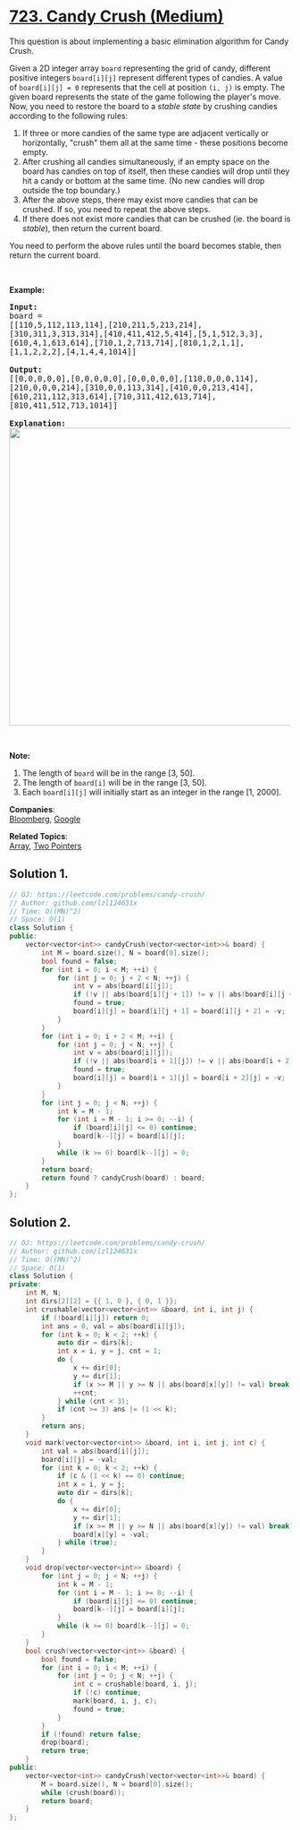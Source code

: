 # [723. Candy Crush (Medium)](https://leetcode.com/problems/candy-crush/)

<p>This question is about implementing a basic elimination algorithm for Candy Crush.</p>

<p>Given a 2D integer array <code>board</code> representing the grid of candy, different positive integers <code>board[i][j]</code> represent different types of candies. A value of <code>board[i][j] = 0</code> represents that the cell at position <code>(i, j)</code> is empty. The given board represents the state of the game following the player's move. Now, you need to restore the board to a <i>stable state</i> by crushing candies according to the following rules:</p>

<ol>
	<li>If three or more candies of the same type are adjacent vertically or horizontally, "crush" them all at the same time - these positions become empty.</li>
	<li>After crushing all candies simultaneously, if an empty space on the board has candies on top of itself, then these candies will drop until they hit a candy or bottom at the same time. (No new candies will drop outside the top boundary.)</li>
	<li>After the above steps, there may exist more candies that can be crushed. If so, you need to repeat the above steps.</li>
	<li>If there does not exist more candies that can be crushed (ie. the board is <i>stable</i>), then return the current board.</li>
</ol>

<p>You need to perform the above rules until the board becomes stable, then return the current board.</p>

<p>&nbsp;</p>

<p><b>Example:</b></p>

<pre style="white-space: pre-line"><b>Input:</b>
board = 
[[110,5,112,113,114],[210,211,5,213,214],[310,311,3,313,314],[410,411,412,5,414],[5,1,512,3,3],[610,4,1,613,614],[710,1,2,713,714],[810,1,2,1,1],[1,1,2,2,2],[4,1,4,4,1014]]

<b>Output:</b>
[[0,0,0,0,0],[0,0,0,0,0],[0,0,0,0,0],[110,0,0,0,114],[210,0,0,0,214],[310,0,0,113,314],[410,0,0,213,414],[610,211,112,313,614],[710,311,412,613,714],[810,411,512,713,1014]]

<b>Explanation:</b> 
<img src="https://assets.leetcode.com/uploads/2018/10/12/candy_crush_example_2.png" style="width: 777px; height: 532px;">
</pre>

<p>&nbsp;</p>

<p><b>Note:</b></p>

<ol>
	<li>The length of <code>board</code> will be in the range [3, 50].</li>
	<li>The length of <code>board[i]</code> will be in the range [3, 50].</li>
	<li>Each <code>board[i][j]</code> will initially start as an integer in the range [1, 2000].</li>
</ol>


**Companies**:  
[Bloomberg](https://leetcode.com/company/bloomberg), [Google](https://leetcode.com/company/google)

**Related Topics**:  
[Array](https://leetcode.com/tag/array/), [Two Pointers](https://leetcode.com/tag/two-pointers/)

## Solution 1.

```cpp
// OJ: https://leetcode.com/problems/candy-crush/
// Author: github.com/lzl124631x
// Time: O((MN)^2)
// Space: O(1)
class Solution {
public:
    vector<vector<int>> candyCrush(vector<vector<int>>& board) {
        int M = board.size(), N = board[0].size();
        bool found = false;
        for (int i = 0; i < M; ++i) {
            for (int j = 0; j + 2 < N; ++j) {
                int v = abs(board[i][j]);
                if (!v || abs(board[i][j + 1]) != v || abs(board[i][j + 2]) != v) continue;
                found = true;
                board[i][j] = board[i][j + 1] = board[i][j + 2] = -v;
            }
        }
        for (int i = 0; i + 2 < M; ++i) {
            for (int j = 0; j < N; ++j) {
                int v = abs(board[i][j]);
                if (!v || abs(board[i + 1][j]) != v || abs(board[i + 2][j]) != v) continue;
                found = true;
                board[i][j] = board[i + 1][j] = board[i + 2][j] = -v;
            }
        }
        for (int j = 0; j < N; ++j) {
            int k = M - 1;
            for (int i = M - 1; i >= 0; --i) {
                if (board[i][j] <= 0) continue;
                board[k--][j] = board[i][j];
            }
            while (k >= 0) board[k--][j] = 0;
        }
        return board;
        return found ? candyCrush(board) : board;
    }
};
```

## Solution 2.

```cpp
// OJ: https://leetcode.com/problems/candy-crush/
// Author: github.com/lzl124631x
// Time: O((MN)^2)
// Space: O(1)
class Solution {
private:
    int M, N;
    int dirs[2][2] = {{ 1, 0 }, { 0, 1 }};
    int crushable(vector<vector<int>> &board, int i, int j) {
        if (!board[i][j]) return 0;
        int ans = 0, val = abs(board[i][j]);
        for (int k = 0; k < 2; ++k) {
            auto dir = dirs[k];
            int x = i, y = j, cnt = 1;
            do {
                x += dir[0];
                y += dir[1];
                if (x >= M || y >= N || abs(board[x][y]) != val) break;
                ++cnt;
            } while (cnt < 3);
            if (cnt >= 3) ans |= (1 << k);
        }
        return ans;
    }
    void mark(vector<vector<int>> &board, int i, int j, int c) {
        int val = abs(board[i][j]);
        board[i][j] = -val;
        for (int k = 0; k < 2; ++k) {
            if (c & (1 << k) == 0) continue;
            int x = i, y = j;
            auto dir = dirs[k];
            do {
                x += dir[0];
                y += dir[1];
                if (x >= M || y >= N || abs(board[x][y]) != val) break;
                board[x][y] = -val;
            } while (true);
        }
    }
    void drop(vector<vector<int>> &board) {
        for (int j = 0; j < N; ++j) {
            int k = M - 1;
            for (int i = M - 1; i >= 0; --i) {
                if (board[i][j] <= 0) continue;
                board[k--][j] = board[i][j];
            }
            while (k >= 0) board[k--][j] = 0;
        }
    }
    bool crush(vector<vector<int>> &board) {
        bool found = false;
        for (int i = 0; i < M; ++i) {
            for (int j = 0; j < N; ++j) {
                int c = crushable(board, i, j);
                if (!c) continue;
                mark(board, i, j, c);
                found = true;
            }
        }
        if (!found) return false;
        drop(board);
        return true;
    }
public:
    vector<vector<int>> candyCrush(vector<vector<int>>& board) {
        M = board.size(), N = board[0].size();
        while (crush(board));
        return board;
    }
};
```